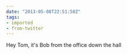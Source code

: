 ```yaml
---
date: "2013-05-08T22:51:58Z"
tags:
- imported
- from-twitter
---
```

Hey Tom, it's Bob from the office down the hall
